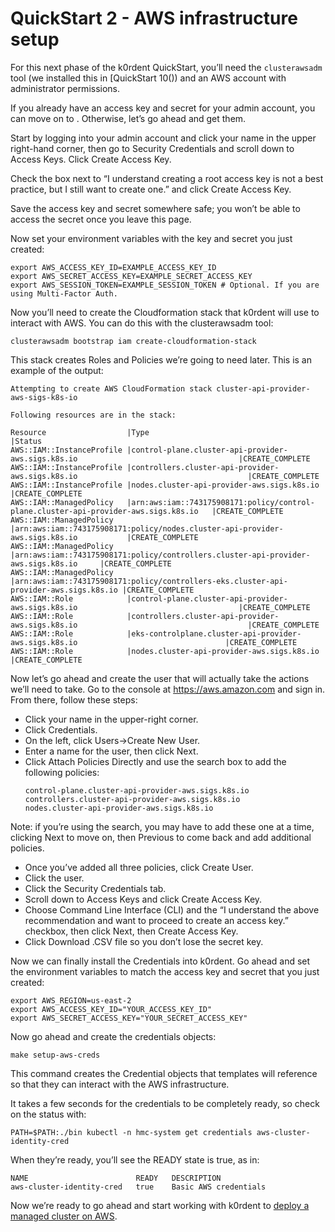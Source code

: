 # QuickStart 2 - AWS infrastructure setup

For this next phase of the k0rdent QuickStart, you’ll need the `clusterawsadm` tool (we installed this in [QuickStart 10()) and an AWS account with administrator permissions.

If you already have an access key and secret for your admin account, you can move on to . Otherwise, let’s go ahead and get them.

Start by logging into your admin account and click your name in the upper right-hand corner, then go to Security Credentials and scroll down to Access Keys. Click Create Access Key.

Check the box next to “I understand creating a root access key is not a best practice, but I still want to create one.” and click Create Access Key.

Save the access key and secret somewhere safe; you won’t be able to access the secret once you leave this page.

Now set your environment variables with the key and secret you just created:

```shell
export AWS_ACCESS_KEY_ID=EXAMPLE_ACCESS_KEY_ID
export AWS_SECRET_ACCESS_KEY=EXAMPLE_SECRET_ACCESS_KEY
export AWS_SESSION_TOKEN=EXAMPLE_SESSION_TOKEN # Optional. If you are using Multi-Factor Auth.
```

Now you’ll need to create the Cloudformation stack that k0rdent will use to interact with AWS. You can do this with the clusterawsadm tool:

```shell
clusterawsadm bootstrap iam create-cloudformation-stack
```

This stack creates Roles and Policies we’re going to need later. This is an example of the output:

```shell
Attempting to create AWS CloudFormation stack cluster-api-provider-aws-sigs-k8s-io

Following resources are in the stack:

Resource                  |Type                                                                                  |Status
AWS::IAM::InstanceProfile |control-plane.cluster-api-provider-aws.sigs.k8s.io                                    |CREATE_COMPLETE
AWS::IAM::InstanceProfile |controllers.cluster-api-provider-aws.sigs.k8s.io                                      |CREATE_COMPLETE
AWS::IAM::InstanceProfile |nodes.cluster-api-provider-aws.sigs.k8s.io                                            |CREATE_COMPLETE
AWS::IAM::ManagedPolicy   |arn:aws:iam::743175908171:policy/control-plane.cluster-api-provider-aws.sigs.k8s.io   |CREATE_COMPLETE
AWS::IAM::ManagedPolicy   |arn:aws:iam::743175908171:policy/nodes.cluster-api-provider-aws.sigs.k8s.io           |CREATE_COMPLETE
AWS::IAM::ManagedPolicy   |arn:aws:iam::743175908171:policy/controllers.cluster-api-provider-aws.sigs.k8s.io     |CREATE_COMPLETE
AWS::IAM::ManagedPolicy   |arn:aws:iam::743175908171:policy/controllers-eks.cluster-api-provider-aws.sigs.k8s.io |CREATE_COMPLETE
AWS::IAM::Role            |control-plane.cluster-api-provider-aws.sigs.k8s.io                                    |CREATE_COMPLETE
AWS::IAM::Role            |controllers.cluster-api-provider-aws.sigs.k8s.io                                      |CREATE_COMPLETE
AWS::IAM::Role            |eks-controlplane.cluster-api-provider-aws.sigs.k8s.io                                 |CREATE_COMPLETE
AWS::IAM::Role            |nodes.cluster-api-provider-aws.sigs.k8s.io                                            |CREATE_COMPLETE
```

Now let’s go ahead and create the user that will actually take the actions we’ll need to take. Go to the console at https://aws.amazon.com and sign in. From there, follow these steps:

* Click your name in the upper-right corner.
* Click Credentials.
* On the left, click Users->Create New User.
* Enter a name for the user, then click Next.
* Click Attach Policies Directly and use the search box to add the following policies:
    ```
    control-plane.cluster-api-provider-aws.sigs.k8s.io
    controllers.cluster-api-provider-aws.sigs.k8s.io
    nodes.cluster-api-provider-aws.sigs.k8s.io
    ```
Note: if you’re using the search, you may have to add these one at a time, clicking Next to move on, then Previous to come back and add additional policies.

* Once you’ve added all three policies, click Create User.
* Click the user.
* Click the Security Credentials tab.
* Scroll down to Access Keys and click Create Access Key.
* Choose Command Line Interface (CLI) and the “I understand the above recommendation and want to proceed to create an access key.” checkbox, then click Next, then Create Access Key.
* Click Download .CSV file so you don’t lose the secret key.  

Now we can finally install the Credentials into k0rdent.  Go ahead and set the environment variables to match the access key and secret that you just created:

```shell
export AWS_REGION=us-east-2
export AWS_ACCESS_KEY_ID="YOUR_ACCESS_KEY_ID"
export AWS_SECRET_ACCESS_KEY="YOUR_SECRET_ACCESS_KEY"
```

Now go ahead and create the credentials objects:

```shell
make setup-aws-creds
```

This command creates the Credential objects that templates will reference so that they can interact with the AWS infrastructure.

It takes a few seconds for the credentials to be completely ready, so check on the status with:

```shell
PATH=$PATH:./bin kubectl -n hmc-system get credentials aws-cluster-identity-cred
```

When they’re ready, you’ll see the READY state is true, as in:

```shell
NAME                        READY   DESCRIPTION
aws-cluster-identity-cred   true    Basic AWS credentials
```

Now we’re ready to go ahead and start working with k0rdent to [deploy a managed cluster on AWS](quickstart_3_deploy_managed_cluster_aws.md).


